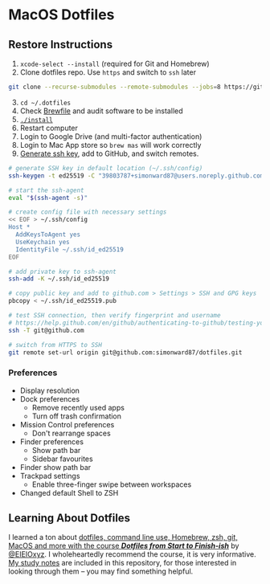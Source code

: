 # MacOS Dotfiles

## Restore Instructions

1. `xcode-select --install` (required for Git and Homebrew)
2. Clone dotfiles repo. Use `https` and switch to `ssh` later

```sh
git clone --recurse-submodules --remote-submodules --jobs=8 https://github.com/simonward87/dotfiles.git ~/.dotfiles
```

3. `cd ~/.dotfiles`
4. Check [Brewfile](Brewfile) and audit software to be installed
5. [`./install`](install)
6. Restart computer
7. Login to Google Drive (and multi-factor authentication)
8. Login to Mac App store so `brew mas` will work correctly
9. [Generate ssh key](https://help.github.com/en/github/authenticating-to-github/connecting-to-github-with-ssh), add to GitHub, and switch remotes.

```zsh
# generate SSH key in default location (~/.ssh/config)
ssh-keygen -t ed25519 -C "39803787+simonward87@users.noreply.github.com"

# start the ssh-agent
eval "$(ssh-agent -s)"

# create config file with necessary settings
<< EOF > ~/.ssh/config
Host *
  AddKeysToAgent yes
  UseKeychain yes
  IdentityFile ~/.ssh/id_ed25519
EOF

# add private key to ssh-agent
ssh-add -K ~/.ssh/id_ed25519

# copy public key and add to github.com > Settings > SSH and GPG keys
pbcopy < ~/.ssh/id_ed25519.pub

# test SSH connection, then verify fingerprint and username
# https://help.github.com/en/github/authenticating-to-github/testing-your-ssh-connection
ssh -T git@github.com

# switch from HTTPS to SSH
git remote set-url origin git@github.com:simonward87/dotfiles.git
```

### Preferences

- Display resolution
- Dock preferences
  - Remove recently used apps
  - Turn off trash confirmation
- Mission Control preferences
  - Don't rearrange spaces
- Finder preferences
  - Show path bar
  - Sidebar favourites
- Finder show path bar
- Trackpad settings
  - Enable three-finger swipe between workspaces
- Changed default Shell to ZSH

## Learning About Dotfiles

I learned a ton about [dotfiles, command line use, Homebrew, zsh, git, MacOS and more with the course **_Dotfiles from Start to Finish-ish_**](http://dotfiles.eieio.xyz/) by [@EIEIOxyz](https://twitter.com/EIEIOxyz/). I wholeheartedly recommend the course, it is very informative. [My study notes](./study_notes.md) are included in this repository, for those interested in looking through them – you may find something helpful.
